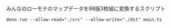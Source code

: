みんなのローモナのマップデータを98版3枚組に変換するスクリプト

```
deno run --allow-read="./src" --allow-write="./dst" main.ts
```
